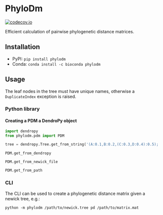 # PhyloDm

[![codecov.io](https://codecov.io/github/aaronmussig/PhyloDM/coverage.svg?branch=master)](https://codecov.io/github/aaronmussig/PhyloDM?branch=master)

Efficient calculation of pairwise phylogenetic distance matrices.

## Installation
* PyPI: `pip install phylodm`
* Conda: `conda install -c bioconda phylodm`

## Usage
The leaf nodes in the tree must have unique names, otherwise a `DuplicateIndex` exception is raised.

### Python library

#### Creating a PDM a DendroPy object
```python
import dendropy
from phylodm.pdm import PDM

tree = dendropy.Tree.get_from_string('(A:0.1,B:0.2,(C:0.3,D:0.4):0.5);', 'newick')
```

`PDM.get_from_dendropy`


`PDM.get_from_newick_file`

`PDM.get_from_path`


### CLI
The CLI can be used to create a phylogenetic distance matrix given a newick tree, e.g.:
 
`python -m phylodm /path/to/newick.tree pd /path/to/matrix.mat`
